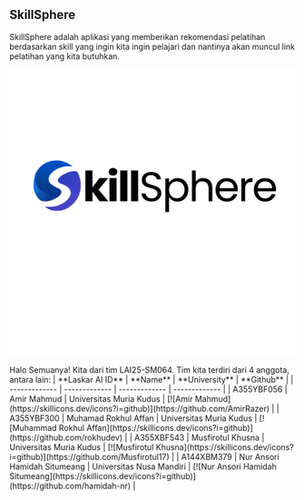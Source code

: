 ## SkillSphere
SkillSphere adalah aplikasi yang memberikan rekomendasi pelatihan berdasarkan skill yang ingin kita ingin pelajari dan nantinya akan muncul link pelatihan yang kita butuhkan. 
<p align="center">
  <img src="https://github.com/Skill-Sphere-Group/asset/blob/main/SkillSpher.png" />
</p>
Halo Semuanya! Kita dari tim LAI25-SM064. Tim kita terdiri dari 4 anggota, antara lain:
| **Laskar AI ID**  | **Name** | **University** | **Github** |
| ------------- | -------------  | -------------  | ------------- | 
| A355YBF056  | Amir Mahmud  | Universitas Muria Kudus  | [![Amir Mahmud](https://skillicons.dev/icons?i=github)](https://github.com/AmirRazer)  |
| A355YBF300  | Muhamad Rokhul Affan   | Universitas Muria Kudus   | [![Muhammad Rokhul Affan](https://skillicons.dev/icons?i=github)](https://github.com/rokhudev)  |
| A355XBF543  | Musfirotul Khusna    | Universitas Muria Kudus   | [![Musfirotul Khusna](https://skillicons.dev/icons?i=github)](https://github.com/Musfirotul17)  |
| A144XBM379  | Nur Ansori Hamidah Situmeang    | Universitas Nusa Mandiri   | [![Nur Ansori Hamidah Situmeang](https://skillicons.dev/icons?i=github)](https://github.com/hamidah-nr)  |
<!--
